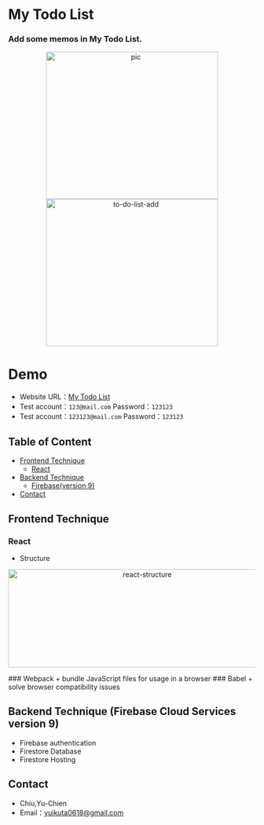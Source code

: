 # My Todo List

<h3>
Add some memos in My Todo List.
</h3>
<p align="center">
  <img src="https://user-images.githubusercontent.com/94620926/174640592-1007ba31-164a-4265-80d3-0844d58d5643.gif" width = "350"  height = "300" alt="pic" />
  <img src="https://user-images.githubusercontent.com/94620926/174638335-48617a95-969d-42e0-b292-da8f5766186c.gif" width = "350" height = "300" alt="to-do-list-add" />
</p>

# Demo
+ Website URL：[My Todo List](https://week2022-final.web.app/login)
+ Test account：`123@mail.com`  Password：`123123`
+ Test account：`123123@mail.com`  Password：`123123`

## Table of Content ##
+ [Frontend Technique](#frontend)
    + [React](#react)
+ [Backend Technique](#backend)
    + [Firebase(version 9)](#firebase)
+ [Contact](#contact)

<a name="frontend"></a>
## Frontend Technique
<a name="react"></a>
### React
+ Structure
<p align="center">
  <img src="https://user-images.githubusercontent.com/94620926/174712709-ee247af2-d920-46dd-af68-b26154b1da8c.png" alt="react-structure" width = "550" height = "200"/>
<p/>
### Webpack
+ bundle JavaScript files for usage in a browser
### Babel
+ solve browser compatibility issues

<a name="backend"></a>
## Backend Technique (Firebase Cloud Services version 9)
<a name="firebase"></a>
+ Firebase authentication
+ Firestore Database
+ Firestore Hosting

<a name="contact"></a>
## Contact
+ Chiu,Yu-Chien
+ Email：yuikuta0618@gmail.com
